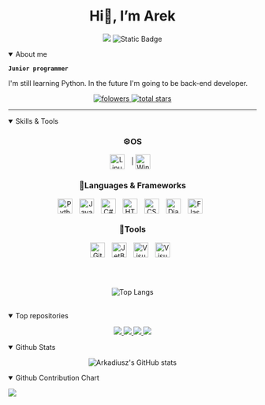 <h1 align="center">Hi👋, I’m Arek</h1>

<div align="center">
  <p>
    
  ![](https://komarev.com/ghpvc/?username=arkadiuszkornecki&color=blue)
  ![Static Badge](https://img.shields.io/badge/Focus-Web%20Development-lightgreen)

  
  </p>
</div>
<details open>
  <summary>About me</summary>
  
  **`Junior programmer`**
  <p>I'm still learning Python. In the future I'm going to be back-end developer.</p>
</details>
<p align="center">
  <a href="https://github.com/arkadiuszkornecki?tab=followers">
    <img alt="folowers" title="Follow me on Github" src="https://custom-icon-badges.demolab.com/github/followers/arkadiuszkornecki?color=236ad3&labelColor=1155ba&style=for-the-badge&logo=person-add&label=Follow&logoColor=white"/>
  </a>
  <a href="https://github.com/arkadiuszkornecki?tab=repositories&sort=stargazers">
    <img alt="total stars" title="Total stars on Github" src="https://custom-icon-badges.demolab.com/github/stars/arkadiuszkornecki?color=55960c&style=for-the-badge&labelColor=488207&logo=star"/>
  </a>
</p>
<hr>

<details open align="center">
  <summary align="left">Skills & Tools</summary>
  <h3 align="center">⚙️OS</h3>

  <img align="center" alt="Linux" width="30px" style="padding-right: 10px;" src="https://cdn.jsdelivr.net/gh/devicons/devicon/icons/linux/linux-original.svg" />
   | 
  <img align="center" alt="Windows11" width="30px" style="padding-right: 10px;" src="https://cdn.jsdelivr.net/gh/devicons/devicon@latest/icons/windows11/windows11-original.svg" />
  
  <h3 align="center">🔡Languages & Frameworks</h3>
  <img align="center" alt="Python" width="30px" style="padding-right: 10px;" src="https://cdn.jsdelivr.net/gh/devicons/devicon@latest/icons/python/python-original.svg" />
  <img align="center" alt="JavaScript" width="30px" style="padding-right: 10px;" src="https://cdn.jsdelivr.net/gh/devicons/devicon/icons/javascript/javascript-plain.svg" />
  <img align="center" alt="C#" width="30px" style="padding-right: 10px;" src="https://cdn.jsdelivr.net/gh/devicons/devicon@latest/icons/csharp/csharp-original.svg" />
  <img align="center" alt="HTML5" width="30px" style="padding-right: 10px;" src="https://cdn.jsdelivr.net/gh/devicons/devicon/icons/html5/html5-plain.svg" />
  <img align="center" alt="CSS3" width="30px" style="padding-right: 10px;" src="https://cdn.jsdelivr.net/gh/devicons/devicon/icons/css3/css3-plain.svg" />
  <img align="center" alt="Django" width="30px" style="padding-right: 10px;" src="https://www.svgrepo.com/show/353657/django-icon.svg" />
  <img align="center" alt="Flask" width="30px" style="padding-right: 10px;" src="https://cdn.discordapp.com/attachments/1332009247013077176/1332009532133478400/pngfind.com-flask-png-1286693.png?ex=6793b20c&is=6792608c&hm=33cd7fc074cca99f877ed36d1abeab8381e108e887d8d0b5fe9e8c0251656862&" />

  <h3 align="center">🧰Tools</h3>
  <img align="center" alt="Git" width="30px" style="padding-right: 10px;" src="https://cdn.jsdelivr.net/gh/devicons/devicon/icons/git/git-plain.svg" />
  <img align="center" alt="JetBrains" width="30px" style="padding-right: 10px;" src="https://cdn.jsdelivr.net/gh/devicons/devicon@latest/icons/jetbrains/jetbrains-original.svg" />
  <img align="center" alt="Visual Studio Code" width="30px" style="padding-right: 10px;" src="https://cdn.jsdelivr.net/gh/devicons/devicon@latest/icons/vscode/vscode-original.svg" />
  <img align="center" alt="Visual Studio" width="30px" style="padding-right: 10px;" src="https://cdn.jsdelivr.net/gh/devicons/devicon@latest/icons/visualstudio/visualstudio-original.svg" />
  
  <br /><br />
  
  ![Top Langs](https://github-readme-stats.vercel.app/api/top-langs/?username=arkadiuszkornecki&theme=cobalt2&layout=compact)

</details>

<br />

<details open>
  <summary>Top repositories</summary>
  <div align="center">
  <a href="https://github.com/arkadiuszkornecki/Temperature_Converter_PYTHON_GUI" target="_blank">
    
  ![](https://github-readme-stats.vercel.app/api/pin/?username=arkadiuszkornecki&repo=Temperature_Converter_PYTHON_GUI&cache_seconds=86400&theme=cobalt2)
  </a>
  <a href="https://github.com/arkadiuszkornecki/Simple-Calculator-GUI" target="_blank">
  ![](https://github-readme-stats.vercel.app/api/pin/?username=arkadiuszkornecki&repo=Simple-Calculator-GUI&cache_seconds=86400&theme=cobalt2)
  </a>
  <a href="https://github.com/arkadiuszkornecki/4-numbers-sort-Csharp-Console" target="_blank">
  ![](https://github-readme-stats.vercel.app/api/pin/?username=arkadiuszkornecki&repo=4-numbers-sort-Csharp-Console&cache_seconds=86400&theme=cobalt2)
  </a>
  <a href="https://github.com/arkadiuszkornecki/arkadiuszkornecki.github.io" target="_blank">
  ![](https://github-readme-stats.vercel.app/api/pin/?username=arkadiuszkornecki&repo=arkadiuszkornecki.github.io&cache_seconds=86400&theme=cobalt2)
  </a>
  </div>
</details>


<details open> 
  <summary>Github Stats</summary>
  <div align="center">
    <p>
      
  ![Arkadiusz's GitHub stats](https://github-readme-stats.vercel.app/api?username=arkadiuszkornecki&theme=cobalt2&show_icons=true)
    </p>
  </div>

</details>


<details open>
<summary>Github Contribution Chart</summary>

![](https://github-readme-activity-graph.vercel.app/graph?username=arkadiuszkornecki&theme=rogue&custom_title=Contribution%20Graph&title_color=FFC600&bg_color=193549&color=0088FF&line=FFC600&point=0088FF)

</details
